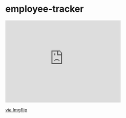 # employee-tracker

<div style="width:360px;max-width:100%;"><div style="height:0;padding-bottom:71.11%;position:relative;"><iframe width="360" height="256" style="position:absolute;top:0;left:0;width:100%;height:100%;" frameBorder="0" src="https://imgflip.com/embed/454xv0"></iframe></div><p><a href="https://imgflip.com/gif/454xv0">via Imgflip</a></p></div>
